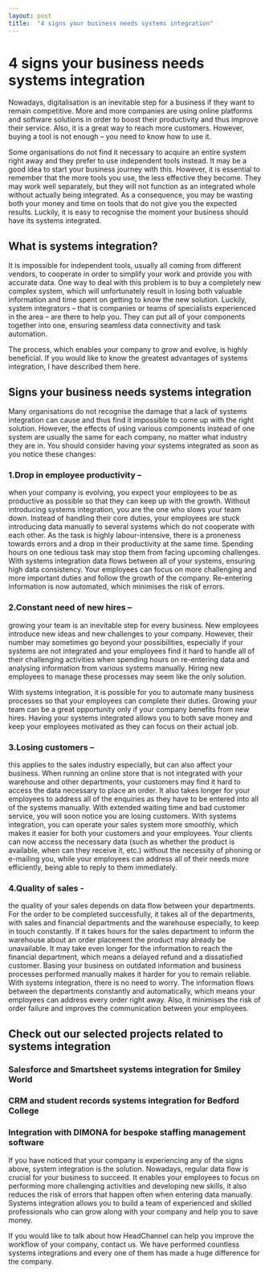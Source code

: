 ```yaml
---
layout: post
title:  "4 signs your business needs systems integration"
---
```


# 4 signs your business needs systems integration
Nowadays, digitalisation is an inevitable step for a business if they want to remain competitive. More and more companies are using online platforms and software solutions in order to boost their productivity and thus improve their service. Also, it is a great way to reach more customers. However, buying a tool is not enough – you need to know how to use it.

Some organisations do not find it necessary to acquire an entire system right away and they prefer to use independent tools instead. It may be a good idea to start your business journey with this. However, it is essential to remember that the more tools you use, the less effective they become. They may work well separately, but they will not function as an integrated whole without actually being integrated. As a consequence, you may be wasting both your money and time on tools that do not give you the expected results. Luckily, it is easy to recognise the moment your business should have its systems integrated.


## What is systems integration?
It is impossible for independent tools, usually all coming from different vendors, to cooperate in order to simplify your work and provide you with accurate data. One way to deal with this problem is to buy a completely new complex system, which will unfortunately result in losing both valuable information and time spent on getting to know the new solution. Luckily, system integrators – that is companies or teams of specialists experienced in the area – are there to help you. They can put all of your components together into one, ensuring seamless data connectivity and task automation.

The process, which enables your company to grow and evolve, is highly beneficial. If you would like to know the greatest advantages of systems integration, I have described them here.


## Signs your business needs systems integration
Many organisations do not recognise the damage that a lack of systems integration can cause and thus find it impossible to come up with the right solution. However, the effects of using various components instead of one system are usually the same for each company, no matter what industry they are in. You should consider having your systems integrated as soon as you notice these changes:

### 1.Drop in employee productivity – 
when your company is evolving, you expect your employees to be as productive as possible so that they can keep up with the growth. Without introducing systems integration, you are the one who slows your team down. Instead of handling their core duties, your employees are stuck introducing data manually to several systems which do not cooperate with each other. As the task is highly labour-intensive, there is a proneness towards errors and a drop in their productivity at the same time. Spending hours on one tedious task may stop them from facing upcoming challenges.
With systems integration data flows between all of your systems, ensuring high data consistency. Your employees can focus on more challenging and more important duties and follow the growth of the company. Re-entering information is now automated, which minimises the risk of errors.


### 2.Constant need of new hires – 
growing your team is an inevitable step for every business. New employees introduce new ideas and new challenges to your company. However, their number may sometimes go beyond your possibilities, especially if your systems are not integrated and your employees find it hard to handle all of their challenging activities when spending hours on re-entering data and analysing information from various systems manually. Hiring new employees to manage these processes may seem like the only solution.

With systems integration, it is possible for you to automate many business processes so that your employees can complete their duties. Growing your team can be a great opportunity only if your company benefits from new hires. Having your systems integrated allows you to both save money and keep your employees motivated as they can focus on their actual job.


### 3.Losing customers – 
this applies to the sales industry especially, but can also affect your business. When running an online store that is not integrated with your warehouse and other departments, your customers may find it hard to access the data necessary to place an order. It also takes longer for your employees to address all of the enquiries as they have to be entered into all of the systems manually. With extended waiting time and bad customer service, you will soon notice you are losing customers.
With systems integration, you can operate your sales system more smoothly, which makes it easier for both your customers and your employees. Your clients can now access the necessary data (such as whether the product is available, when can they receive it, etc.) without the necessity of phoning or e-mailing you, while your employees can address all of their needs more efficiently, being able to reply to them immediately.


### 4.Quality of sales - 
the quality of your sales depends on data flow between your departments. For the order to be completed successfully, it takes all of the departments, with sales and financial departments and the warehouse especially, to keep in touch constantly. If it takes hours for the sales department to inform the warehouse about an order placement the product may already be unavailable. It may take even longer for the information to reach the financial department, which means a delayed refund and a dissatisfied customer. Basing your business on outdated information and business processes performed manually makes it harder for you to remain reliable.
With systems integration, there is no need to worry. The information flows between the departments constantly and automatically, which means your employees can address every order right away. Also, it minimises the risk of order failure and improves the communication between your employees.


## Check out our selected projects related to systems integration
### Salesforce and Smartsheet systems integration for Smiley World
### CRM and student records systems integration for Bedford College
### Integration with DIMONA for bespoke staffing management software
If you have noticed that your company is experiencing any of the signs above, system integration is the solution. Nowadays, regular data flow is crucial for your business to succeed. It enables your employees to focus on performing more challenging activities and developing new skills, it also reduces the risk of errors that happen often when entering data manually. Systems integration allows you to build a team of experienced and skilled professionals who can grow along with your company and help you to save money.

If you would like to talk about how HeadChannel can help you improve the workflow of your company, contact us. We have performed countless systems integrations and every one of them has made a huge difference for the company.
